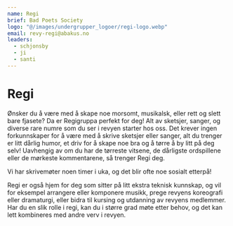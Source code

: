 ```yaml
---
name: Regi
brief: Bad Poets Society
logo: "@/images/undergrupper_logoer/regi-logo.webp"
email: revy-regi@abakus.no
leaders:
  - schjonsby
  - ji
  - santi
---
```


# Regi

Ønsker du å være med å skape noe morsomt, musikalsk, eller rett og slett bare fjasete? Da er Regigruppa perfekt for deg! Alt av sketsjer, sanger, og diverse rare numre som du ser i revyen starter hos oss. Det krever ingen forkunnskaper for å være med å skrive sketsjer eller sanger, alt du trenger er litt dårlig humor, et driv for å skape noe bra og å tørre å by litt på deg selv! Uavhengig av om du har de tørreste vitsene, de dårligste ordspillene eller de mørkeste kommentarene, så trenger Regi deg. 

Vi har skrivemøter noen timer i uka, og det blir ofte noe sosialt etterpå!

Regi er også hjem for deg som sitter på litt ekstra teknisk kunnskap, og vil for eksempel arrangere eller komponere musikk, prege revyens koreografi eller dramaturgi, eller bidra til kursing og utdanning av revyens medlemmer. Har du en slik rolle i regi, kan du i større grad møte etter behov, og det kan lett kombineres med andre verv i revyen.
